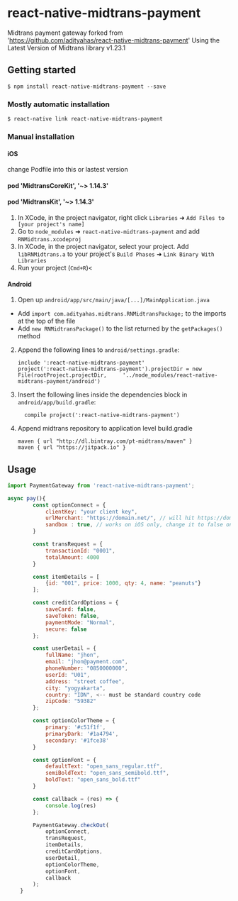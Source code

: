 # react-native-midtrans-payment

Midtrans payment gateway forked from 'https://github.com/adityahas/react-native-midtrans-payment'
Using the Latest Version of Midtrans library v1.23.1

## Getting started

`$ npm install react-native-midtrans-payment --save`

### Mostly automatic installation

`$ react-native link react-native-midtrans-payment`

### Manual installation

#### iOS

change Podfile into this or lastest version

#### pod 'MidtransCoreKit', '~> 1.14.3'

#### pod 'MidtransKit', '~> 1.14.3'

1. In XCode, in the project navigator, right click `Libraries` ➜ `Add Files to [your project's name]`
2. Go to `node_modules` ➜ `react-native-midtrans-payment` and add `RNMidtrans.xcodeproj`
3. In XCode, in the project navigator, select your project. Add `libRNMidtrans.a` to your project's `Build Phases` ➜ `Link Binary With Libraries`
4. Run your project (`Cmd+R`)<

#### Android

1. Open up `android/app/src/main/java/[...]/MainApplication.java`

-   Add `import com.adityahas.midtrans.RNMidtransPackage;` to the imports at the top of the file
-   Add `new RNMidtransPackage()` to the list returned by the `getPackages()` method

2. Append the following lines to `android/settings.gradle`:
    ```
    include ':react-native-midtrans-payment'
    project(':react-native-midtrans-payment').projectDir = new File(rootProject.projectDir, 	'../node_modules/react-native-midtrans-payment/android')
    ```
3. Insert the following lines inside the dependencies block in `android/app/build.gradle`:

    ```
      compile project(':react-native-midtrans-payment')
    ```

4. Append midtrans repository to application level build.gradle
    ```
    maven { url "http://dl.bintray.com/pt-midtrans/maven" }
    maven { url "https://jitpack.io" }
    ```

## Usage

```javascript
import PaymentGateway from 'react-native-midtrans-payment';

async pay(){
        const optionConnect = {
            clientKey: "your client key",
            urlMerchant: "https://domain.net/", // will hit https://domain.net/charge
            sandbox : true, // works on iOS only, change it to false on production
        }

        const transRequest = {
            transactionId: "0001",
            totalAmount: 4000
        }

        const itemDetails = [
            {id: "001", price: 1000, qty: 4, name: "peanuts"}
        ];

        const creditCardOptions = {
            saveCard: false,
            saveToken: false,
            paymentMode: "Normal",
            secure: false
        };

        const userDetail = {
            fullName: "jhon",
            email: "jhon@payment.com",
            phoneNumber: "0850000000",
            userId: "U01",
            address: "street coffee",
            city: "yogyakarta",
            country: "IDN", <-- must be standard country code
            zipCode: "59382"
        };

        const optionColorTheme = {
            primary: '#c51f1f',
            primaryDark: '#1a4794',
            secondary: '#1fce38'
        }

        const optionFont = {
            defaultText: "open_sans_regular.ttf",
            semiBoldText: "open_sans_semibold.ttf",
            boldText: "open_sans_bold.ttf"
        }

        const callback = (res) => {
            console.log(res)
        };

        PaymentGateway.checkOut(
            optionConnect,
            transRequest,
            itemDetails,
            creditCardOptions,
            userDetail,
            optionColorTheme,
            optionFont,
            callback
        );
    }
```
